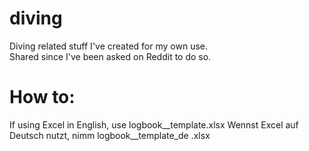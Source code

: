 # diving
Diving related stuff I've created for my own use.  
Shared since I've been asked on Reddit to do so.  
# How to:
If using Excel in English, use logbook__template.xlsx
Wennst Excel auf Deutsch nutzt, nimm logbook__template_de .xlsx
